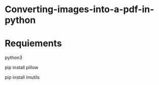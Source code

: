 # Converting-images-into-a-pdf-in-python

# Requiements
  python3
  
  pip install pillow
  
  pip install imutils

